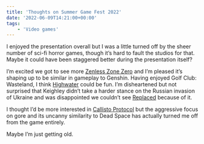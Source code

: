 ```yaml
---
title: 'Thoughts on Summer Game Fest 2022'
date: '2022-06-09T14:21:00+00:00'
tags:
    - 'Video games'
---
```


I enjoyed the presentation overall but I was a little turned off by the sheer number of sci-fi horror games, though it’s hard to fault the studios for that. Maybe it could have been staggered better during the presentation itself?

I’m excited we got to see more [Zenless Zone Zero](https://zenless.hoyoverse.com/en-us) and I’m pleased it’s shaping up to be similar in gameplay to Genshin. Having enjoyed Golf Club: Wasteland, I think [Highwater](https://demagogstudio.com/Highwater) could be fun. I’m disheartened but not surprised that Keighley didn’t take a harder stance on the Russian invasion of Ukraine and was disappointed we couldn’t see [Replaced](https://playreplaced.com) because of it.

I thought I’d be more interested in [Callisto Protocol](https://callisto.sds.com) but the aggressive focus on gore and its uncanny similarity to Dead Space has actually turned me off from the game entirely.

Maybe I’m just getting old.